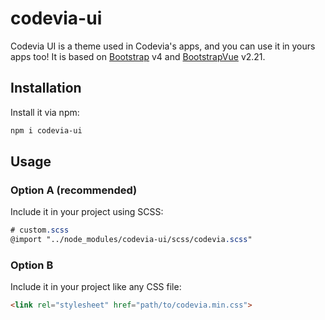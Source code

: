 # codevia-ui

Codevia UI is a theme used in Codevia's apps, and you can use it in yours apps too! It is based on [Bootstrap](https://github.com/twbs/bootstrap) v4 and [BootstrapVue](https://github.com/bootstrap-vue/bootstrap-vue) v2.21.

## Installation

Install it via npm:

```sh
npm i codevia-ui
```

## Usage

### Option A (recommended)

Include it in your project using SCSS:

```scss
# custom.scss
@import "../node_modules/codevia-ui/scss/codevia.scss"
```

### Option B

Include it in your project like any CSS file:

```html
<link rel="stylesheet" href="path/to/codevia.min.css">
```